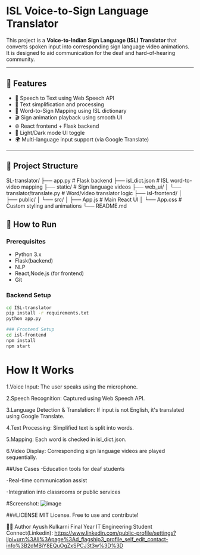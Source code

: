 # ISL Voice-to-Sign Language Translator

This project is a **Voice-to-Indian Sign Language (ISL) Translator** that converts spoken input into corresponding sign language video animations. It is designed to aid communication for the deaf and hard-of-hearing community.

---

## 🔧 Features

- 🎤 Speech to Text using Web Speech API
- 🧠 Text simplification and processing
- 📘 Word-to-Sign Mapping using ISL dictionary
- 🎬 Sign animation playback using smooth UI
- 🌐 React frontend + Flask backend
- 🌙 Light/Dark mode UI toggle
- 🌍 Multi-language input support (via Google Translate)

---

## 🧭 Project Structure

SL-translator/
├── app.py # Flask backend
├── isl_dict.json # ISL word-to-video mapping
├── static/ # Sign language videos
├── web_ui/
│ └── translator/translate.py # Word/video translator logic
├── isl-frontend/
│ ├── public/
│ └── src/
│ ├── App.js # Main React UI
│ └── App.css # Custom styling and animations
└── README.md


## 🚀 How to Run

### Prerequisites

- Python 3.x
- Flask(backend)
- NLP
- React,Node.js (for frontend)
- Git

### Backend Setup
```bash
cd ISL-translator
pip install -r requirements.txt
python app.py

### Frontend Setup
cd isl-frontend
npm install
npm start
```


# How It Works
1.Voice Input: The user speaks using the microphone.

2.Speech Recognition: Captured using Web Speech API.

3.Language Detection & Translation: If input is not English, it's translated using Google Translate.

4.Text Processing: Simplified text is split into words.

5.Mapping: Each word is checked in isl_dict.json.

6.Video Display: Corresponding sign language videos are played sequentially.


##Use Cases
-Education tools for deaf students

-Real-time communication assist

-Integration into classrooms or public services


#Screenshot:
![image](https://github.com/user-attachments/assets/64d39942-c079-4452-9b58-e32df87fda98)


###LICENSE
MIT License. Free to use and contribute!


🙋‍♂️ Author
Ayush Kulkarni
Final Year IT Engineering Student
Connect(Linkedin): https://www.linkedin.com/public-profile/settings?lipi=urn%3Ali%3Apage%3Ad_flagship3_profile_self_edit_contact-info%3B2dMBiY8EQuOgZxSPCJ3t3w%3D%3D




